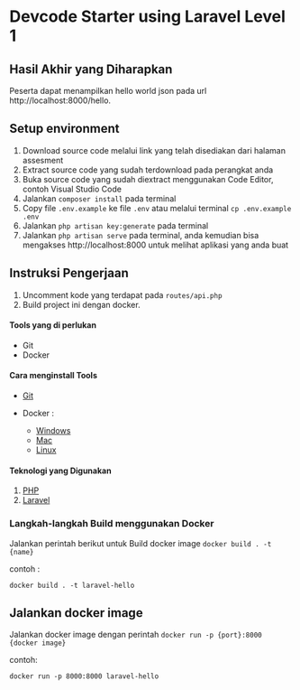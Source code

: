# Devcode Starter using Laravel Level 1

## Hasil Akhir yang Diharapkan

Peserta dapat menampilkan hello world json pada url http://localhost:8000/hello.

## Setup environment
1. Download source code melalui link yang telah disediakan dari halaman assesment
2. Extract source code yang sudah terdownload pada perangkat anda
3. Buka source code yang sudah diextract menggunakan Code Editor, contoh Visual Studio Code
4. Jalankan `composer install` pada terminal
5. Copy file `.env.example` ke file `.env` atau melalui terminal `cp .env.example .env`
6. Jalankan `php artisan key:generate` pada terminal
7. Jalankan `php artisan serve` pada terminal, anda kemudian bisa mengakses http://localhost:8000 untuk melihat aplikasi yang anda buat

## Instruksi Pengerjaan

1. Uncomment kode yang terdapat pada `routes/api.php`
2. Build project ini dengan docker.

#### Tools yang di perlukan

- Git
- Docker 

#### Cara menginstall Tools

- [Git](https://git-scm.com/book/en/v2/Getting-Started-Installing-Git)

- Docker : 
    - [Windows](https://docs.docker.com/desktop/install/windows-install/)
    - [Mac](https://docs.docker.com/desktop/install/mac-install/)
    - [Linux](https://docs.docker.com/desktop/install/linux-install/)

#### Teknologi yang Digunakan

1. [PHP](https://www.php.net/)
2. [Laravel](https://laravel.com/)

### Langkah-langkah Build menggunakan Docker
Jalankan perintah berikut untuk Build docker image  `docker build . -t {name}`

contoh :
```
docker build . -t laravel-hello
```
## Jalankan docker image
Jalankan docker image dengan perintah `docker run -p {port}:8000 {docker image}`

contoh: 
```
docker run -p 8000:8000 laravel-hello
```
